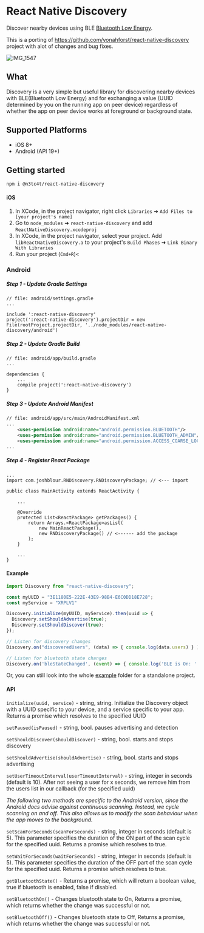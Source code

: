 # React Native Discovery
Discover nearby devices using BLE [Bluetooth Low Energy](https://en.wikipedia.org/wiki/Bluetooth_Low_Energy).

This is a porting of https://github.com/yonahforst/react-native-discovery project with alot of changes and bug fixes.

![IMG_1547](https://user-images.githubusercontent.com/6250203/54543335-c7113e80-499d-11e9-9a21-6d6f49ae58c0.jpg)


## What
Discovery is a very simple but useful library for discovering nearby devices with BLE(Bluetooth Low Energy) and for exchanging a value (UUID determined by you on the running app on peer device) regardless of whether the app on peer device works at foreground or background state.

## Supported Platforms
- iOS 8+
- Android (API 19+)

## Getting started

````
npm i @n3tc4t/react-native-discovery
````

#### iOS

1. In XCode, in the project navigator, right click `Libraries` ➜ `Add Files to [your project's name]`
2. Go to `node_modules` ➜ `react-native-discovery` and add `ReactNativeDiscovery.xcodeproj`
3. In XCode, in the project navigator, select your project. Add `libReactNativeDiscovery.a` to your project's `Build Phases` ➜ `Link Binary With Libraries`
4. Run your project (`Cmd+R`)<

### Android
##### Step 1 - Update Gradle Settings

```
// file: android/settings.gradle
...

include ':react-native-discovery'
project(':react-native-discovery').projectDir = new File(rootProject.projectDir, '../node_modules/react-native-discovery/android')
```
##### Step 2 - Update Gradle Build

```
// file: android/app/build.gradle
...

dependencies {
    ...
    compile project(':react-native-discovery')
}
```

##### Step 3 - Update Android Manifest

```xml
// file: android/app/src/main/AndroidManifest.xml
...
    <uses-permission android:name="android.permission.BLUETOOTH"/>
    <uses-permission android:name="android.permission.BLUETOOTH_ADMIN"/>
    <uses-permission android:name="android.permission.ACCESS_COARSE_LOCATION" />
...
```

##### Step 4 - Register React Package
```
...
import com.joshblour.RNDiscovery.RNDiscoveryPackage; // <--- import

public class MainActivity extends ReactActivity {

    ...

    @Override
    protected List<ReactPackage> getPackages() {
        return Arrays.<ReactPackage>asList(
            new MainReactPackage(),
            new RNDiscoveryPackage() // <------ add the package
        );
    }

    ...
}
```



#### Example
```js
import Discovery from "react-native-discovery";

const myUUID = "3E1180E5-222E-43E9-98B4-E6C0DD18E728";
const myService = "XRPLV1"

Discovery.initialize(myUUID, myService).then(uuid => {
  Discovery.setShouldAdvertise(true);
  Discovery.setShouldDiscover(true);
});

// Listen for discovery changes
Discovery.on("discoveredUsers", (data) => { console.log(data.users) } );

// Listen for bluetooth state changes
Discovery.on('bleStateChanged', (event) => { console.log('BLE is On: ' + event.isOn) } );


```

Or, you can still look into the whole [example](https://github.com/N3TC4T/react-native-discovery/tree/master/example) folder for a standalone project.



#### API

`initialize(uuid, service)` - string, string. Initialize the Discovery object with a UUID specific to your device, and a service specific to your app. Returns a promise which resolves to the specified UUID

`setPaused(isPaused)` - string, bool. pauses advertising and detection

`setShouldDiscover(shouldDiscover)` - string, bool. starts and stops discovery

`setShouldAdvertise(shouldAdvertise)` - string, bool. starts and stops advertising

`setUserTimeoutInterval(userTimeoutInterval)` - string, integer in seconds (default is 10). After not seeing a user for x seconds, we remove him from the users list in our callback (for the specified uuid)
  
*The following two methods are specific to the Android version, since the Android docs advise against continuous scanning. Instead, we cycle scanning on and off. This also allows us to modify the scan behaviour when the app moves to the background.*

`setScanForSeconds(scanForSeconds)` - string, integer in seconds (default is 5). This parameter specifies the duration of the ON part of the scan cycle for the specified uuid. Returns a promise which resolves to true.
    
`setWaitForSeconds(waitForSeconds)` - string, integer in seconds (default is 5). This parameter specifies the duration of the OFF part of the scan cycle for the specified uuid. Returns a promise which resolves to true.

`getBluetoothState()` - Returns a promise, which will return a boolean value, true if bluetooth is enabled, false if disabled.

`setBluetoothOn()` - Changes bluetooth state to On, Returns a promise, which returns whether the change was successful or not.

`setBluetoothOff()` - Changes bluetooth state to Off, Returns a promise, which returns whether the change was successful or not.
